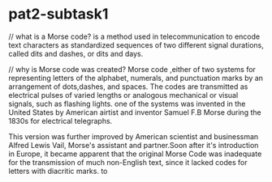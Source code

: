 # pat2-subtask1
// what is a Morse code?
is a method used in telecommunication to encode text characters as standardized sequences of two different  signal durations, called dits and dashes, or dits and days.

// why is Morse code was created?
Morse code ,either of two systems for representing letters of the alphabet, numerals, and punctuation marks by an arrangement of dots,dashes, and spaces.  The codes are transmitted as electrical pulses of varied lengths or analogous mechanical or visual signals, such as flashing lights. one of the systems was invented in the United States by  American airtist and inventor Samuel F.B Morse during the 1830s for electrical telegraphs.

This version was further improved by American scientist and businessman Alfred Lewis  Vail, Morse's assistant and partner.Soon after it's introduction in Europe, it became apparent that the original Morse Code was inadequate for the transmission of much non-English text, since it lacked codes for letters with diacritic marks. to 
